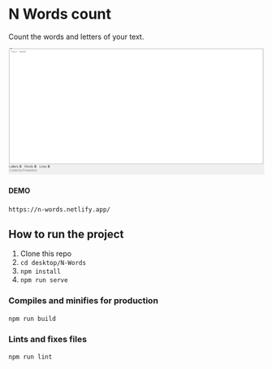 # N Words count
Count the words and letters of your text.

![NWords](./Nwords.gif)


#### DEMO

` https://n-words.netlify.app/ `

## How to run the project

1. Clone this repo
2. ``` cd desktop/N-Words ```
3. ``` npm install ```
4. ``` npm run serve ```


### Compiles and minifies for production
```
npm run build
```

### Lints and fixes files
```
npm run lint
```